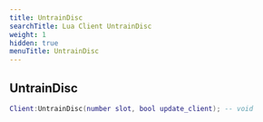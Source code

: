 ```yaml
---
title: UntrainDisc
searchTitle: Lua Client UntrainDisc
weight: 1
hidden: true
menuTitle: UntrainDisc
---
```

## UntrainDisc
```lua
Client:UntrainDisc(number slot, bool update_client); -- void
```